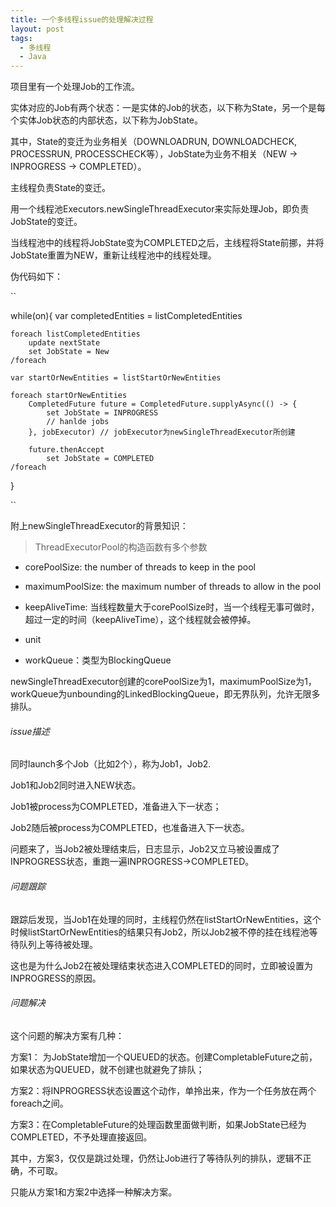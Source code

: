```yaml
---
title: 一个多线程issue的处理解决过程
layout: post
tags:
  - 多线程
  - Java
---
```


项目里有一个处理Job的工作流。

实体对应的Job有两个状态：一是实体的Job的状态，以下称为State，另一个是每个实体Job状态的内部状态，以下称为JobState。

其中，State的变迁为业务相关（DOWNLOADRUN, DOWNLOADCHECK, PROCESSRUN, PROCESSCHECK等），JobState为业务不相关（NEW -> INPROGRESS -> COMPLETED）。

主线程负责State的变迁。

用一个线程池Executors.newSingleThreadExecutor来实际处理Job，即负责JobState的变迁。

当线程池中的线程将JobState变为COMPLETED之后，主线程将State前挪，并将JobState重置为NEW，重新让线程池中的线程处理。

伪代码如下：

``

while(on){
	var completedEntities = listCompletedEntities

	foreach listCompletedEntities
		update nextState
		set JobState = New
	/foreach

	var startOrNewEntities = listStartOrNewEntities

	foreach startOrNewEntities
		CompletedFuture future = CompletedFuture.supplyAsync(() -> {
			set JobState = INPROGRESS
			// hanlde jobs
		}, jobExecutor)	// jobExecutor为newSingleThreadExecutor所创建
	
		future.thenAccept
			set JobState = COMPLETED
	/foreach
}

``

附上newSingleThreadExecutor的背景知识：

> ThreadExecutorPool的构造函数有多个参数

- corePoolSize: the number of threads to keep in the pool

- maximumPoolSize: the maximum number of threads to allow in the pool

- keepAliveTime: 当线程数量大于corePoolSize时，当一个线程无事可做时，超过一定的时间（keepAliveTime），这个线程就会被停掉。

- unit

- workQueue：类型为BlockingQueue<Runnable>

newSingleThreadExecutor创建的corePoolSize为1，maximumPoolSize为1，workQueue为unbounding的LinkedBlockingQueue，即无界队列，允许无限多排队。

###### issue描述

同时launch多个Job（比如2个），称为Job1，Job2.

Job1和Job2同时进入NEW状态。

Job1被process为COMPLETED，准备进入下一状态；

Job2随后被process为COMPLETED，也准备进入下一状态。

问题来了，当Job2被处理结束后，日志显示，Job2又立马被设置成了INPROGRESS状态，重跑一遍INPROGRESS->COMPLETED。

###### 问题跟踪

跟踪后发现，当Job1在处理的同时，主线程仍然在listStartOrNewEntities，这个时候listStartOrNewEntities的结果只有Job2，所以Job2被不停的挂在线程池等待队列上等待被处理。

这也是为什么Job2在被处理结束状态进入COMPLETED的同时，立即被设置为INPROGRESS的原因。


###### 问题解决

这个问题的解决方案有几种：

方案1： 为JobState增加一个QUEUED的状态。创建CompletableFuture之前，如果状态为QUEUED，就不创建也就避免了排队；

方案2：将INPROGRESS状态设置这个动作，单拎出来，作为一个任务放在两个foreach之间。

方案3：在CompletableFuture的处理函数里面做判断，如果JobState已经为COMPLETED，不予处理直接返回。

其中，方案3，仅仅是跳过处理，仍然让Job进行了等待队列的排队，逻辑不正确，不可取。

只能从方案1和方案2中选择一种解决方案。
